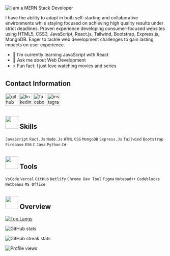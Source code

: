 
![I am a MERN Stack Developer ](https://scontent.fdac41-1.fna.fbcdn.net/v/t39.30808-6/318178930_5664424333670564_3998066097475648494_n.jpg?_nc_cat=108&ccb=1-7&_nc_sid=730e14&_nc_eui2=AeF0lha60era6i2-lcMyQefP-kdn0BRdjLj6R2fQFF2MuOiTMFQNTjjrRfkyIxFLG28YVzZfPySEzCQMi4-_gC59&_nc_ohc=pn8xE5tq3UUAX8aceyt&_nc_ht=scontent.fdac41-1.fna&oh=00_AfDngxojCERrhULJlCsuJRugeXE3rq33gW5B6jXR3USI5Q&oe=6397B6FC)

I have the ability to adapt in both self-starting and collaborative environments while staying focused on achieving high quality results under strict deadlines. Proven experience developing consumer-focused websites using HTML5, CSS3, JavaScript, React.js, Tailwind, Bootstrap, Express.js, MongoDB. Eager to tackle web development challenges to gain lasting impacts on user experience.

- 🌱 I’m currently learning JavaScript with React 
- 💬 Ask me about Web Development 
- ⚡ Fun fact: I just love watching movies and series 

## Contact Information

[<img src='https://pics.freeicons.io/uploads/icons/png/16472142071530099325-512.png' alt='github' height='40'>](https://github.com/k-m-rahman)  [<img src='https://upload.wikimedia.org/wikipedia/commons/thumb/8/81/LinkedIn_icon.svg/108px-LinkedIn_icon.svg.png' alt='linkedin' height='40'>](https://www.linkedin.com/in/khandakar-mahmudur-rahman-58a4311b2/)  [<img src='https://upload.wikimedia.org/wikipedia/commons/thumb/b/b8/2021_Facebook_icon.svg/768px-2021_Facebook_icon.svg.png?20220821121039' alt='facebook' height='40'>](https://www.facebook.com/deaddrummerz)  [<img src='https://upload.wikimedia.org/wikipedia/commons/thumb/e/e7/Instagram_logo_2016.svg/198px-Instagram_logo_2016.svg.png?20210403190622' alt='instagram' height='40'>](https://www.instagram.com/sourabh_rahmaan/) 
 

 
## <img height="40" src="https://raw.githubusercontent.com/TheDudeThatCode/TheDudeThatCode/master/Assets/Developer.gif" >  Skills 

`JavaScript` `Ract.Js` `Node.Js` `HTML` `CSS` `MongoDB` `Express.Js` `Tailwind` `Bootstrap` `Firebase` `ES6` `C` `Java` `Python` `C#`

## <img height="40" src="https://mymtmcare.com/assets/images/MTMWeb_About_3_Tools.gif" > Tools

`VsCode` `Vercel` `GitHub` `Netlify` `Chrome Dev Tool` `Figma` `Notepad++` `Codeblocks` `Netbeans` `MS Office`


## <img height="40" src="https://sercenabanacha.org.pl/wp-content/uploads/2022/07/a6c247e6667eebefee85d1e38803b446.gif" > Overview
 

[![Top Langs](https://github-readme-stats.vercel.app/api/top-langs/?username=k-m-rahman&layout=compact&theme=radical)](https://github.com/anuraghazra/github-readme-stats)

![GitHub stats](https://github-readme-stats.vercel.app/api?username=k-m-rahman&show_icons=true&theme=radical)  

![GitHub streak stats](https://streak-stats.demolab.com/?user=k-m-rahman&show_icons=true&theme=radical)  

![Profile views](https://gpvc.arturio.dev/k-m-rahman)  
